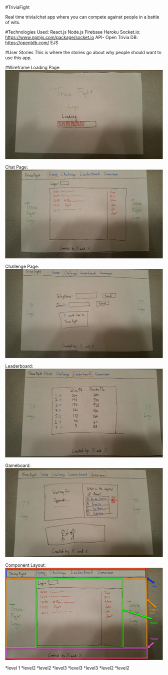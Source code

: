 #TriviaFight

Real time trivia/chat app where you can compete against people in a battle of wits.

#Technologies Used:
React.js
Node.js
Firebase
Heroku
Socket.io: https://www.npmjs.com/package/socket.io
API- Open Trivia DB: https://opentdb.com/
EJS

#User Stories
This is where the stories go about why people should want to use this app.

#Wireframe
Loading Page: ![Loading Page](/images/Wireframe1.jpg)

Chat Page: ![Chat Page](/images/Wireframe2.jpg)

Challenge Page: ![Alt Text](/images/Wireframe3.jpg)

Leaderboard: ![Alt Text](/images/Wireframe4.jpg)

Gameboard: ![Alt Text](/images/Wireframe5.jpg)

Component Layout: ![Alt Text](/images/ComponentLayout.png)

*level 1
  *level2
  *level2
    *level3
    *level3
    *level3
  *level2
  *level2
